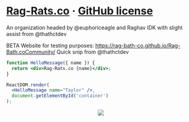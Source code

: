 # [Rag-Rats.co](https://rag-bath-co.github.io/Rag-Bath.coCommunity/) &middot; [GitHub license](https://img.shields.io/badge/license-MIT-blue.svg)

An organization headed by @euphoriceagle and Raghav IDK with slight assist from @thathctdev

BETA Website for testing purposes: https://rag-bath-co.github.io/Rag-Bath.coCommunity/
Quick snip from @thathctdev
```jsx
function HelloMessage({ name }) {
  return <div>Rag-Rats.co {name}</div>;
}

ReactDOM.render(
  <HelloMessage name="Taylor" />,
  document.getElementById('container')
);
```

<p align = 'center'>
<img src = 'https://i.ibb.co/r3rcwRy/F058-D175-2298-4091-BF50-99-AAE9-ED7-BF9.jpg'>


